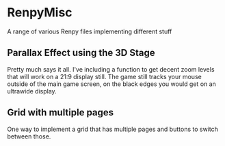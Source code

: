 # RenpyMisc
A range of various Renpy files implementing different stuff

## Parallax Effect using the 3D Stage
Pretty much says it all. I've including a function to get decent zoom levels that will work on a 21:9 display still. The game still tracks your mouse outside of the main game screen, on the black edges you would get on an ultrawide display. 

## Grid with multiple pages
One way to implement a grid that has multiple pages and buttons to switch between those.

